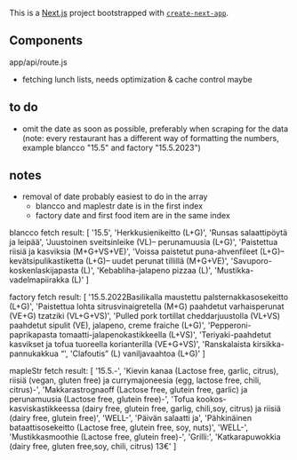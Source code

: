 This is a [Next.js](https://nextjs.org/) project bootstrapped with [`create-next-app`](https://github.com/vercel/next.js/tree/canary/packages/create-next-app).

## Components

app/api/route.js
- fetching lunch lists, needs optimization & cache control maybe


## to do
- omit the date as soon as possible, preferably when scraping for the data (note: every restaurant has a different way of formatting the numbers, example blancco "15.5" and factory "15.5.2023")


## notes

- removal of date probably easiest to do in the array
    - blancco and maplestr date is in the first index
    - factory date and first food item are in the same index

blancco fetch result:
[
  '15.5',
  'Herkkusienikeitto (L+G)',
  'Runsas salaattipöytä ja leipää',
  'Juustoinen sveitsinleike (VL)– perunamuusia (L+G)',
  'Paistettua riisiä ja kasviksia (M+G+VS+VE)',
  'Voissa paistetut puna-ahvenfileet (L+G)– kevätsipulikastiketta (L+G)– uudet perunat tillillä (M+G+VE)',
  'Savuporo-koskenlaskijapasta (L)',
  'Kebabliha-jalapeno pizzaa (L)',
  'Mustikka-vadelmapiirakka (L)'
]

factory fetch result:
[
  '15.5.2022Basilikalla maustettu palsternakkasosekeitto (L+G)',
  'Paistettua lohta sitrusvinaigretella (M+G) paahdetut varhaisperunat (VE+G) tzatziki (VL+G+VS)',
  'Pulled pork tortillat cheddarjuustolla (VL+VS) paahdetut sipulit (VE), jalapeno, creme fraiche (L+G)',
  'Pepperoni-paprikapasta tomaatti-jalapenokastikkeella (L+VS)',
  'Teriyaki-paahdetut kasvikset ja tofua tuoreella korianterilla (VE+G+VS)',
  'Ranskalaista kirsikka-pannukakkua “',
  'Clafoutis” (L) vaniljavaahtoa (L+G)'
]

mapleStr fetch result:
[
  '15.5.-',
  'Kievin kanaa (Lactose free, garlic, citrus), riisiä (vegan, gluten free) ja currymajoneesia (egg, lactose free, chili, citrus)-',
  'Makkarastrognaoff (Lactose free, glutein free, garlic) ja perunamuusia (Lactose free, glutein free)-',
  'Tofua kookos-kasviskastikkeessa (dairy free, glutein free, garlig, chili,soy, citrus) ja riisiä (dairy free, glutein free)',
  'WELL-',
  'Päivän salaatti ja',
  'Pähkinäinen bataattisosekeitto (Lactose free, glutein free, soy, nuts)',
  'WELL-',
  'Mustikkasmoothie (Lactose free, glutein free)-',
  'Grilli:',
  'Katkarapuwokkia (dairy free, gluten free,soy, chili, citrus) 13€'
]